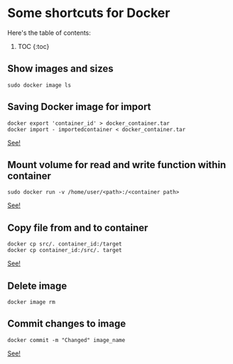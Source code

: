 # Some shortcuts for Docker

Here's the table of contents:

1. TOC
{:toc}

## Show images and sizes

```
sudo docker image ls
```

## Saving Docker image for import

```
docker export 'container_id' > docker_container.tar
docker import - importedcontainer < docker_container.tar
```

[See!](https://dockerlabs.collabnix.com/beginners/saving-images-as-tar/)

## Mount volume for read and write function within container

```
sudo docker run -v /home/user/<path>:/<container path>
```

[See!](https://stackoverflow.com/questions/31448821/how-to-write-data-to-host-file-system-from-docker-container)


## Copy file from and to container

```
docker cp src/. container_id:/target
docker cp container_id:/src/. target
```

[See!](https://stackoverflow.com/questions/22907231/how-to-copy-files-from-host-to-docker-container)

## Delete image

```
docker image rm
```

## Commit changes to image

```
docker commit -m "Changed" image_name
```
[See!](https://stackoverflow.com/questions/26199903/how-to-see-commit-message-from-docker-images)






